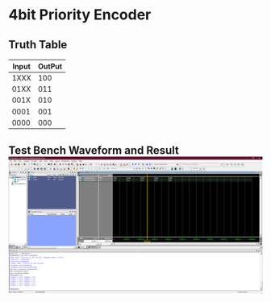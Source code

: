#  4bit Priority Encoder

## Truth Table
Input | OutPut
------|-------
1XXX  | 100
01XX  | 011
001X  | 010
0001  | 001
0000  | 000

## Test Bench Waveform and Result ![image](images/test_bench.png)
